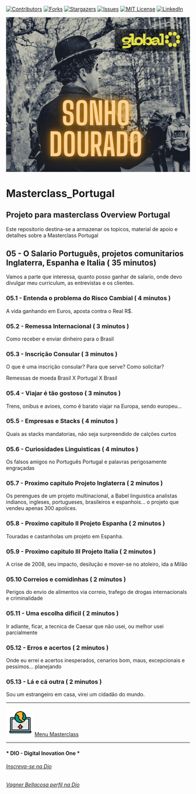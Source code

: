 <!-- PROJECT SHIELDS -->

[![Contributors][contributors-shield]][contributors-url]
[![Forks][forks-shield]][forks-url]
[![Stargazers][stars-shield]][stars-url]
[![Issues][issues-shield]][issues-url]
[![MIT License][license-shield]][license-url]
[![LinkedIn][linkedin-shield]][linkedin-url]

<!-- PROJECT LOGO -->
![Sonhos dourados](Images/GoldenAge.png "Viver na Europa")


# Masterclass_Portugal

## Projeto para masterclass Overview Portugal

Este repositorio destina-se a armazenar os topicos, material de apoio e detalhes sobre a Masterclass Portugal

## 05 - O Salario Português, projetos comunitarios Inglaterra, Espanha e Italia ( 35 minutos)

Vamos a parte que interessa, quanto posso ganhar de salario, onde devo divulgar meu curriculum, as entrevistas e os clientes.

### 05.1 - Entenda o problema do Risco Cambial ( 4 minutos )

A vida ganhando em Euros, aposta contra o Real R$.

### 05.2 - Remessa Internacional ( 3 minutos )

Como receber e enviar dinheiro para o Brasil

### 05.3 - Inscrição Consular ( 3 minutos )

O que é uma inscrição consular? Para que serve? Como solicitar?

Remessas de moeda Brasil X Portugal X Brasil

### 05.4 - Viajar é tão gostoso ( 3 minutos )

Trens, onibus e avioes, como é barato viajar na Europa, sendo europeu...

### 05.5 - Empresas e Stacks ( 4 minutos )

Quais as stacks mandatorias, não seja surpreendido de calções curtos

### 05.6 - Curiosidades Linguisticas ( 4 minutos )

Os falsos amigos no Português Portugal e palavras perigosamente engraçadas

### 05.7 - Proximo capitulo Projeto Inglaterra ( 2 minutos )

Os perengues de um projeto multinacional, a Babel linguistica analistas indianos, ingleses, portugueses, brasileiros e espanhois... o projeto que vendeu apenas 300 apolices.

### 05.8 - Proximo capitulo II Projeto Espanha  ( 2 minutos )

Touradas e castanholas um projeto em Espanha.

### 05.9 - Proximo capitulo III Projeto Italia  ( 2 minutos )

A crise de 2008, seu impacto, desilução e mover-se no atoleiro, ida a Milão

### 05.10 Correios e comidinhas ( 2 minutos )

Perigos do envio de alimentos via correio, trafego de drogas internacionals e criminalidade

### 05.11 - Uma escolha dificil  ( 2 minutos )

Ir adiante, ficar, a tecnica de Caesar que não usei, ou melhor usei parcialmente

### 05.12 - Erros e acertos  ( 2 minutos )

Onde eu errei e acertos inesperados, cenarios bom, maus, excepcionais e pessimos... planejando

### 05.13 - Lá e cá outra  ( 2 minutos )

Sou um estrangeiro em casa, virei um cidadão do mundo.


---

![Menu Masterclass](Images/Menu.png "Menu Masterclass") [Menu Masterclass](00_Masterclass.MD)


---

#### * DIO - Digital Inovation One *
######  [Inscreva-se na Dio](https://web.dio.me/sign-up?ref=R5J3ZLTIFS)  

######  [Vagner Bellacosa perfil na Dio](https://web.dio.me/users/vagnerbellacosa?tab=achievements)  

<!-- MARKDOWN LINKS & IMAGES -->
<!-- https://www.markdownguide.org/basic-syntax/#reference-style-links -->
[contributors-shield]: https://img.shields.io/github/contributors/VagnerBellacosa/Masterclass_Portugal.svg?style=for-the-badge
[contributors-url]: https://github.com/VagnerBellacosa/Masterclass_Portugal/graphs/contributors
[forks-shield]: https://img.shields.io/github/forks/VagnerBellacosa/Masterclass_Portugal.svg?style=for-the-badge
[forks-url]: https://github.com/VagnerBellacosa/Masterclass_Portugal/network/members
[stars-shield]: https://img.shields.io/github/stars/VagnerBellacosa/Masterclass_Portugal.svg?style=for-the-badge
[stars-url]: https://github.com/VagnerBellacosa/Masterclass_Portugal/stargazers
[issues-shield]: https://img.shields.io/github/issues/VagnerBellacosa/Masterclass_Portugal.svg?style=for-the-badge
[issues-url]: https://github.com/VagnerBellacosa/Masterclass_Portugal/issues
[license-shield]: https://img.shields.io/github/license/VagnerBellacosa/Masterclass_Portugal.svg?style=for-the-badge
[license-url]: https://github.com/VagnerBellacosa/Masterclass_Portugal/blob/master/LICENSE.txt
[linkedin-shield]: https://img.shields.io/badge/-LinkedIn-black.svg?style=for-the-badge&logo=linkedin&colorB=555
[linkedin-url]: https://www.linkedin.com/in/VagnerBellacosa/
[product-screenshot]: Images/GoldenAge.png


